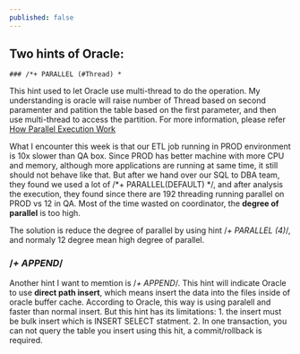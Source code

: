 ```yaml
---
published: false
---
```


## Two hints of Oracle:
	### /*+ PARALLEL (#Thread) *
This hint used to let Oracle use multi-thread to do the operation. My understanding is oracle will raise number of Thread based on second paramenter and patition the table based on the first parameter, and then use multi-thread to access the partition. 
For more information, please refer 
[How Parallel Execution Work](http://docs.oracle.com/cd/E11882_01/server.112/e25523/parallel002.htm)


What I encounter this week is that our ETL job running in PROD environment is 10x slower than QA box. Since PROD has better machine with more CPU and memory, although more applications are running at same time, it still should not behave like that. But after we hand over our SQL to DBA team, they found we used a lot of /*+ PARALLEL(DEFAULT) */, and after analysis the execution, they found since there are 192 threading running parallel on PROD vs 12 in QA. Most of the time wasted on coordinator, the <b>degree of parallel</b> is too high.


The solution is reduce the degree of parallel by using hint /*+ PARALLEL (4)*/, and normaly 12 degree mean high degree of parallel.


### /*+ APPEND*/
Another hint I want to memtion is /*+ APPEND*/. This hint will indicate Oracle to use <b>direct path insert</b>, which means insert the data into the files inside of oracle buffer cache. According to Oracle, this way is using paralell and faster than normal insert. But this hint has its limitations:  1. the insert must be bulk insert which is INSERT SELECT statment. 2. In one transaction, you can not query the table you insert using this hit, a commit/rollback is required.

